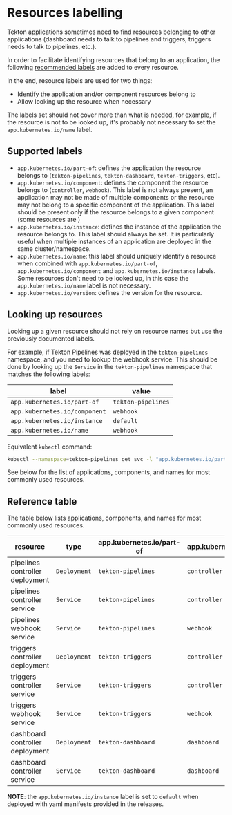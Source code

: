 <!--
---
title: "Resources labelling"
linkTitle: "Resources labelling"
description: "Labels Tekton components automatically applies to resources."
---
-->
# Resources labelling

Tekton applications sometimes need to find resources belonging to other applications (dashboard
needs to talk to pipelines and triggers, triggers needs to talk to pipelines, etc.).

In order to facilitate identifying resources that belong to an application, the following
[recommended labels](https://kubernetes.io/docs/concepts/overview/working-with-objects/common-labels/) are added to every resource.

In the end, resource labels are used for two things:
- Identify the application and/or component resources belong to
- Allow looking up the resource when necessary

The labels set should not cover more than what is needed, for example, if the resource is not to be looked up, it's probably not necessary to set the `app.kubernetes.io/name` label.

## Supported labels

- `app.kubernetes.io/part-of`: defines the application the resource belongs to (`tekton-pipelines`, `tekton-dashboard`, `tekton-triggers`, etc).
- `app.kubernetes.io/component`: defines the component the resource belongs to (`controller`, `webhook`). This label is not always present, an application may not be made of multiple components or the resource may not belong to a specific component of the application.
This label should be present only if the resource belongs to a given component (some resources are )
- `app.kubernetes.io/instance`: defines the instance of the application the resource belongs to. This label should always be set. It is particularly useful when multiple instances of an application are deployed in the same cluster/namespace.
- `app.kubernetes.io/name`: this label should uniquely identify a resource when combined with `app.kubernetes.io/part-of`, `app.kubernetes.io/component` and `app.kubernetes.io/instance` labels. Some resources don't need to be looked up, in this case the `app.kubernetes.io/name` label is not necessary.
- `app.kubernetes.io/version`: defines the version for the resource.

## Looking up resources

Looking up a given resource should not rely on resource names but use the previously documented labels.

For example, if Tekton Pipelines was deployed in the `tekton-pipelines` namespace, and you need to lookup the webhook service.
This should be done by looking up the `Service` in the `tekton-pipelines` namespace that matches the following labels:

| label | value |
| --- | --- |
| `app.kubernetes.io/part-of` | `tekton-pipelines` |
| `app.kubernetes.io/component` | `webhook` |
| `app.kubernetes.io/instance` | `default` |
| `app.kubernetes.io/name` | `webhook` |

Equivalent `kubectl` command:
```bash
kubectl --namespace=tekton-pipelines get svc -l "app.kubernetes.io/part-of=tekton-pipelines,app.kubernetes.io/component=webhook,app.kubernetes.io/instance=default,app.kubernetes.io/name=webhook
```

See below for the list of applications, components, and names for most commonly used resources.

## Reference table

The table below lists applications, components, and names for most commonly used resources.

| resource | type | app.kubernetes.io/part-of | app.kubernetes.io/component | app.kubernetes.io/name |
| --- | --- | --- | --- | --- |
| pipelines controller deployment | `Deployment` | `tekton-pipelines` | `controller` | `controller` |
| pipelines controller service | `Service` | `tekton-pipelines` | `controller` | `controller` |
| pipelines webhook service | `Service` | `tekton-pipelines` | `webhook` | `webhook` |
| triggers controller deployment | `Deployment` | `tekton-triggers` | `controller` | `controller` |
| triggers controller service | `Service` | `tekton-triggers` | `controller` | `controller` |
| triggers webhook service | `Service` | `tekton-triggers` | `webhook` | `webhook` |
| dashboard controller deployment | `Deployment` | `tekton-dashboard` | `dashboard` | `dashboard` |
| dashboard controller service | `Service` | `tekton-dashboard` | `dashboard` | `dashboard` |

**NOTE**: the `app.kubernetes.io/instance` label is set to `default` when deployed with yaml manifests provided in the releases.
